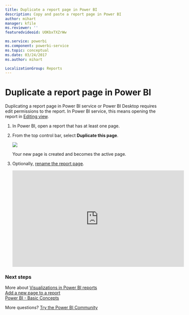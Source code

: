 ```yaml
---
title: Duplicate a report page in Power BI
description: Copy and paste a report page in Power BI
author: mihart
manager: kfile
ms.reviewer: ''
featuredvideoid: UOKbxTXZrWw

ms.service: powerbi
ms.component: powerbi-service
ms.topic: conceptual
ms.date: 03/24/2017
ms.author: mihart

LocalizationGroup: Reports
---
```

# Duplicate a report page in Power BI
Duplicating a report page in Power BI service or Power BI Desktop requires edit permissions to the report. In Power BI service, this means opening the report in [Editing view](consumer/end-user-reading-view.md). 


1. In Power BI, open a report that has at least one page. 

2. From the top control bar, select **Duplicate this page**.
   
   ![](media/power-bi-report-copy-paste-page/pbi_duplicate_new.png)
   
   Your new page is created and becomes the active page.
3. Optionally, [rename the report page](service-rename.md).
   
   <iframe width="560" height="315" src="https://www.youtube.com/embed/UOKbxTXZrWw?list=PL1N57mwBHtN0JFoKSR0n-tBkUJHeMP2cP" frameborder="0" allowfullscreen></iframe>

### Next steps
More about [Visualizations in Power BI reports](visuals/power-bi-report-visualizations.md)    
[Add a new page to a report](power-bi-report-add-page.md)    
[Power BI - Basic Concepts](consumer/end-user-basic-concepts.md)    

More questions? [Try the Power BI Community](http://community.powerbi.com/)

